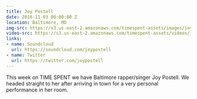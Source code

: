 ```yaml
---
title: Joy Postell
date: 2016-11-03 00:00:00 Z
location: Baltimore, MD
img-src: https://s3.us-east-2.amazonaws.com/timespent-assets/images/joy-postell.png
video-src: https://s3.us-east-2.amazonaws.com/timespent-assets/videos/joy-postell.mp4
links:
- name: Soundcloud
  url: https://soundcloud.com/joypostell
- name: Twitter
  url: https://twitter.com/joypostell
---
```


This week on TIME SPENT we have Baltimore rapper/singer Joy Postell. We headed straight to her after arriving in town for a very personal performance in her room.